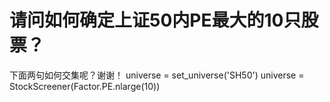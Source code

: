 # 请问如何确定上证50内PE最大的10只股票？

下面两句如何交集呢？谢谢！
universe = set_universe('SH50')
universe = StockScreener(Factor.PE.nlarge(10))